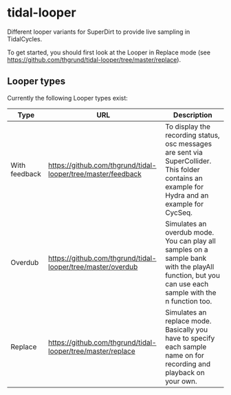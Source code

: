 # tidal-looper
Different looper variants for SuperDirt to provide live sampling in TidalCycles.

To get started, you should first look at the Looper in Replace mode (see https://github.com/thgrund/tidal-looper/tree/master/replace).

## Looper types

Currently the following Looper types exist:

| Type          | URL                                                          | Description                                                  |
| ------------- | ------------------------------------------------------------ | ------------------------------------------------------------ |
| With feedback | https://github.com/thgrund/tidal-looper/tree/master/feedback | To display the recording status, osc messages are sent via SuperCollider. This folder contains an example for Hydra and an example for CycSeq. |
| Overdub       | https://github.com/thgrund/tidal-looper/tree/master/overdub  | Simulates an overdub mode. You can play all samples on a sample bank with the playAll function, but you can use each sample with the n function too. |
| Replace       | https://github.com/thgrund/tidal-looper/tree/master/replace  | Simulates an replace mode. Basically you have to specify each sample name on for recording and playback on your own. |

